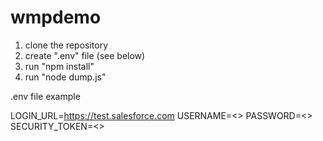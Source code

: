 # wmpdemo

1. clone the repository
2. create ".env" file (see below)
3. run "npm install"
4. run "node dump.js"

.env file example

LOGIN_URL=https://test.salesforce.com
USERNAME=<<your Salesforce user name>>
PASSWORD=<<your Salesforce password>>
SECURITY_TOKEN=<<your Salesforce security token>>


